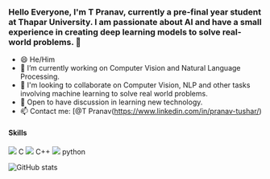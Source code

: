### Hello Everyone, I'm T Pranav, currently a pre-final year student at Thapar University. I am passionate about AI and have a small experience in creating deep learning models to solve real-world problems. 👋

- 😄 He/Him
- 🔭 I’m currently working on Computer Vision and Natural Language Processing. 
- 👯 I'm looking to collaborate on Computer Vision, NLP and other tasks involving machine learning to solve real world problems.
- 💬 Open to have discussion in learning new technology. 
- 📫 Contact me: [@T Pranav(https://www.linkedin.com/in/pranav-tushar/)



#### Skills 

<img src="https://img.icons8.com/color/48/000000/c-programming.png"/>   C 
<img src="https://img.icons8.com/color/48/000000/c-plus-plus-logo.png"/>  C++ 
<img src="https://img.icons8.com/color/48/000000/python--v2.png"/>  python

![GitHub stats](https://github-readme-stats.vercel.app/api?username=pranavtushar&show_icons=truee&theme=radical)  
